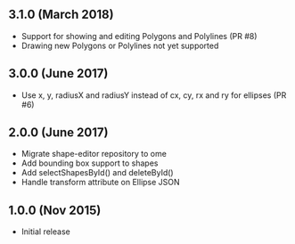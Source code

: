 3.1.0 (March 2018)
------------------

 - Support for showing and editing Polygons and Polylines (PR #8)
 - Drawing new Polygons or Polylines not yet supported

3.0.0 (June 2017)
-----------------

 - Use x, y, radiusX and radiusY instead of cx, cy, rx and ry for ellipses (PR #6)

2.0.0 (June 2017)
-----------------

 - Migrate shape-editor repository to ome
 - Add bounding box support to shapes
 - Add selectShapesById() and deleteById()
 - Handle transform attribute on Ellipse JSON

1.0.0 (Nov 2015)
----------------

 - Initial release
